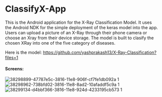 # ClassifyX-App
This is the Android application for the X-Ray Classification Model. It uses the Android NDK for the simple deployment of the keras model into the app. 
Users can upload a picture of an X-Ray through their phone camera or choose an Xray from their device storage. The model is built to clasify the chosen XRay into one of the five category of diseases.

Here is the model: https://github.com/yashprakash13/X-Ray-Classification?files=1

#### Screens:
![38298899-47787e5c-3816-11e8-906f-cf7fe1db092a 1](https://user-images.githubusercontent.com/34805906/51787010-7e55ba00-2192-11e9-8995-980fc5145f8b.png)
![38298962-738bfd02-3816-11e8-8ad2-10afaddf5c9a 1](https://user-images.githubusercontent.com/34805906/51787019-99c0c500-2192-11e9-8191-1d813b8c9545.png)
![38299134-d4bbf366-3816-11e8-924d-4233195cb573 1](https://user-images.githubusercontent.com/34805906/51787023-a2b19680-2192-11e9-868e-356b0bfb775d.png)

